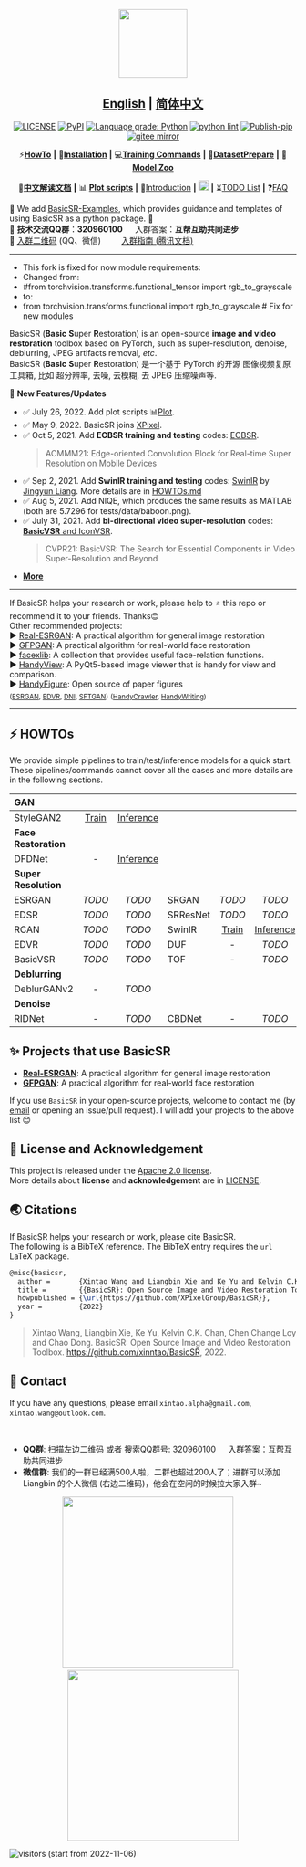 <p align="center">
  <img src="assets/basicsr_xpixel_logo.png" height=120>
</p>

## <div align="center"><b><a href="README.md">English</a> | <a href="README_CN.md">简体中文</a></b></div>

<div align="center">

[![LICENSE](https://img.shields.io/github/license/xinntao/basicsr.svg)](https://github.com/xinntao/BasicSR/blob/master/LICENSE.txt)
[![PyPI](https://img.shields.io/pypi/v/basicsr)](https://pypi.org/project/basicsr/)
[![Language grade: Python](https://img.shields.io/lgtm/grade/python/g/xinntao/BasicSR.svg?logo=lgtm&logoWidth=18)](https://lgtm.com/projects/g/xinntao/BasicSR/context:python)
[![python lint](https://github.com/xinntao/BasicSR/actions/workflows/pylint.yml/badge.svg)](https://github.com/xinntao/BasicSR/blob/master/.github/workflows/pylint.yml)
[![Publish-pip](https://github.com/xinntao/BasicSR/actions/workflows/publish-pip.yml/badge.svg)](https://github.com/xinntao/BasicSR/blob/master/.github/workflows/publish-pip.yml)
[![gitee mirror](https://github.com/xinntao/BasicSR/actions/workflows/gitee-mirror.yml/badge.svg)](https://github.com/xinntao/BasicSR/blob/master/.github/workflows/gitee-mirror.yml)

</div>

<div align="center">

⚡[**HowTo**](#-HOWTOs) **|** 🔧[**Installation**](docs/INSTALL.md) **|** 💻[**Training Commands**](docs/TrainTest.md) **|** 🐢[**DatasetPrepare**](docs/DatasetPreparation.md) **|** 🏰[**Model Zoo**](docs/ModelZoo.md)

📕[**中文解读文档**](https://github.com/XPixelGroup/BasicSR-docs) **|** 📊 [**Plot scripts**](scripts/plot) **|** 📝[Introduction](docs/introduction.md) **|** <a href="https://github.com/XPixelGroup/BasicSR/tree/master/colab"><img src="https://colab.research.google.com/assets/colab-badge.svg" height="18" alt="google colab logo"></a> **|** ⏳[TODO List](https://github.com/xinntao/BasicSR/projects) **|** ❓[FAQ](docs/FAQ.md)
</div>

🚀 We add [BasicSR-Examples](https://github.com/xinntao/BasicSR-examples), which provides guidance and templates of using BasicSR as a python package. 🚀 <br>
📢 **技术交流QQ群**：**320960100** &emsp; 入群答案：**互帮互助共同进步** <br>
🧭 [入群二维码](#-contact) (QQ、微信) &emsp;&emsp; [入群指南 (腾讯文档)](https://docs.qq.com/doc/DYXBSUmxOT0xBZ05u) <br>

---

- This fork is fixed for now module requirements:
- Changed from:
- #from torchvision.transforms.functional_tensor import rgb_to_grayscale
- to:
- from torchvision.transforms.functional import rgb_to_grayscale # Fix for new modules

BasicSR (**Basic** **S**uper **R**estoration) is an open-source **image and video restoration** toolbox based on PyTorch, such as super-resolution, denoise, deblurring, JPEG artifacts removal, *etc*.<br>
BasicSR (**Basic** **S**uper **R**estoration) 是一个基于 PyTorch 的开源 图像视频复原工具箱, 比如 超分辨率, 去噪, 去模糊, 去 JPEG 压缩噪声等.

🚩 **New Features/Updates**

- ✅ July 26, 2022. Add plot scripts 📊[Plot](scripts/plot).
- ✅ May 9, 2022. BasicSR joins [XPixel](http://xpixel.group/).
- ✅ Oct 5, 2021. Add **ECBSR training and testing** codes: [ECBSR](https://github.com/xindongzhang/ECBSR).
  > ACMMM21: Edge-oriented Convolution Block for Real-time Super Resolution on Mobile Devices
- ✅ Sep 2, 2021. Add **SwinIR training and testing** codes: [SwinIR](https://github.com/JingyunLiang/SwinIR) by [Jingyun Liang](https://github.com/JingyunLiang). More details are in [HOWTOs.md](docs/HOWTOs.md#how-to-train-swinir-sr)
- ✅ Aug 5, 2021. Add NIQE, which produces the same results as MATLAB (both are 5.7296 for tests/data/baboon.png).
- ✅ July 31, 2021. Add **bi-directional video super-resolution** codes: [**BasicVSR** and IconVSR](https://arxiv.org/abs/2012.02181).
  > CVPR21: BasicVSR: The Search for Essential Components in Video Super-Resolution and Beyond
- **[More](docs/history_updates.md)**

---

If BasicSR helps your research or work, please help to ⭐ this repo or recommend it to your friends. Thanks😊 <br>
Other recommended projects:<br>
▶️ [Real-ESRGAN](https://github.com/xinntao/Real-ESRGAN): A practical algorithm for general image restoration<br>
▶️ [GFPGAN](https://github.com/TencentARC/GFPGAN): A practical algorithm for real-world face restoration <br>
▶️ [facexlib](https://github.com/xinntao/facexlib): A collection that provides useful face-relation functions.<br>
▶️ [HandyView](https://github.com/xinntao/HandyView): A PyQt5-based image viewer that is handy for view and comparison. <br>
▶️ [HandyFigure](https://github.com/xinntao/HandyFigure): Open source of paper figures <br>
<sub>([ESRGAN](https://github.com/xinntao/ESRGAN), [EDVR](https://github.com/xinntao/EDVR), [DNI](https://github.com/xinntao/DNI), [SFTGAN](https://github.com/xinntao/SFTGAN))</sub>
<sub>([HandyCrawler](https://github.com/xinntao/HandyCrawler), [HandyWriting](https://github.com/xinntao/HandyWriting))</sub>

---

## ⚡ HOWTOs

We provide simple pipelines to train/test/inference models for a quick start.
These pipelines/commands cannot cover all the cases and more details are in the following sections.

| GAN                  |                                                |                                                        |          |                                                |                                                        |
| :------------------- | :--------------------------------------------: | :----------------------------------------------------: | :------- | :--------------------------------------------: | :----------------------------------------------------: |
| StyleGAN2            | [Train](docs/HOWTOs.md#How-to-train-StyleGAN2) | [Inference](docs/HOWTOs.md#How-to-inference-StyleGAN2) |          |                                                |                                                        |
| **Face Restoration** |                                                |                                                        |          |                                                |                                                        |
| DFDNet               |                       -                        |  [Inference](docs/HOWTOs.md#How-to-inference-DFDNet)   |          |                                                |                                                        |
| **Super Resolution** |                                                |                                                        |          |                                                |                                                        |
| ESRGAN               |                     *TODO*                     |                         *TODO*                         | SRGAN    |                     *TODO*                     |                         *TODO*                         |
| EDSR                 |                     *TODO*                     |                         *TODO*                         | SRResNet |                     *TODO*                     |                         *TODO*                         |
| RCAN                 |                     *TODO*                     |                         *TODO*                         | SwinIR   | [Train](docs/HOWTOs.md#how-to-train-swinir-sr) | [Inference](docs/HOWTOs.md#how-to-inference-swinir-sr) |
| EDVR                 |                     *TODO*                     |                         *TODO*                         | DUF      |                       -                        |                         *TODO*                         |
| BasicVSR             |                     *TODO*                     |                         *TODO*                         | TOF      |                       -                        |                         *TODO*                         |
| **Deblurring**       |                                                |                                                        |          |                                                |                                                        |
| DeblurGANv2          |                       -                        |                         *TODO*                         |          |                                                |                                                        |
| **Denoise**          |                                                |                                                        |          |                                                |                                                        |
| RIDNet               |                       -                        |                         *TODO*                         | CBDNet   |                       -                        |                         *TODO*                         |

## ✨ **Projects that use BasicSR**

- [**Real-ESRGAN**](https://github.com/xinntao/Real-ESRGAN): A practical algorithm for general image restoration
- [**GFPGAN**](https://github.com/TencentARC/GFPGAN): A practical algorithm for real-world face restoration

If you use `BasicSR` in your open-source projects, welcome to contact me (by [email](#-contact) or opening an issue/pull request). I will add your projects to the above list 😊

## 📜 License and Acknowledgement

This project is released under the [Apache 2.0 license](LICENSE.txt).<br>
More details about **license** and **acknowledgement** are in [LICENSE](LICENSE/README.md).

## 🌏 Citations

If BasicSR helps your research or work, please cite BasicSR.<br>
The following is a BibTeX reference. The BibTeX entry requires the `url` LaTeX package.

``` latex
@misc{basicsr,
  author =       {Xintao Wang and Liangbin Xie and Ke Yu and Kelvin C.K. Chan and Chen Change Loy and Chao Dong},
  title =        {{BasicSR}: Open Source Image and Video Restoration Toolbox},
  howpublished = {\url{https://github.com/XPixelGroup/BasicSR}},
  year =         {2022}
}
```

> Xintao Wang, Liangbin Xie, Ke Yu, Kelvin C.K. Chan, Chen Change Loy and Chao Dong. BasicSR: Open Source Image and Video Restoration Toolbox. <https://github.com/xinntao/BasicSR>, 2022.

## 📧 Contact

If you have any questions, please email `xintao.alpha@gmail.com`, `xintao.wang@outlook.com`.

<br>

- **QQ群**: 扫描左边二维码 或者 搜索QQ群号: 320960100   入群答案：互帮互助共同进步
- **微信群**: 我们的一群已经满500人啦，二群也超过200人了；进群可以添加 Liangbin 的个人微信 (右边二维码)，他会在空闲的时候拉大家入群~

<p align="center">
  <img src="https://user-images.githubusercontent.com/17445847/134879983-6f2d663b-16e7-49f2-97e1-7c53c8a5f71a.jpg"  height="300">  &emsp;
  <img src="https://user-images.githubusercontent.com/17445847/139572512-8e192aac-00fa-432b-ac8e-a33026b019df.png"  height="300">
</p>

![visitors](https://visitor-badge.glitch.me/badge?page_id=XPixelGroup/BasicSR) (start from 2022-11-06)
